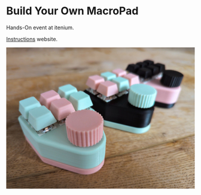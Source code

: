 Build Your Own MacroPad
=======================

Hands-On event at itenium.

[Instructions](https://itenium.be/BuildYourOwnMacroPad/) website.

![The Goal](./docs/assets/goal.jpg)
